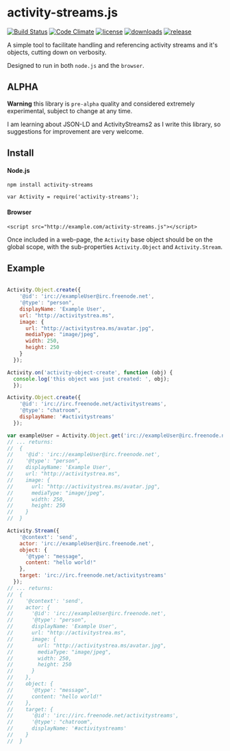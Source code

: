 # activity-streams.js

[![Build Status](http://img.shields.io/travis/silverbucket/activity-streams.js.svg?style=flat)](http://travis-ci.org/silverbucket/activity-streams.js)
[![Code Climate](http://img.shields.io/codeclimate/github/silverbucket/activity-streams.js.svg?style=flat)](https://codeclimate.com/github/silverbucket/activity-streams.js)
[![license](https://img.shields.io/npm/l/activity-streams.svg?style=flat)](https://npmjs.org/package/activity-streams)
[![downloads](http://img.shields.io/npm/dm/activity-streams.svg?style=flat)](https://npmjs.org/package/activity-streams)
[![release](http://img.shields.io/github/release/silverbucket/activity-streams.js.svg?style=flat)](https://github.com/silverbucket/activity-streams.js/releases)

A simple tool to facilitate handling and referencing activity streams and it's objects, cutting down on verbosity.

Designed to run in both `node.js` and the `browser`.

## ALPHA

**Warning** this library is `pre-alpha` quality and considered extremely experimental, subject to change at any time.

I am learning about JSON-LD and ActivityStreams2 as I write this library, so suggestions for improvement are very welcome.


## Install

#### Node.js

`npm install activity-streams`

`var Activity = require('activity-streams');`

#### Browser

`<script src="http://example.com/activity-streams.js"></script>`

Once included in a web-page, the `Activity` base object should be on the global scope, with the sub-properties `Activity.Object` and `Activity.Stream`.


## Example

```javascript

Activity.Object.create({
    '@id': 'irc://exampleUser@irc.freenode.net',
    '@type': "person",
    displayName: 'Example User',
    url: "http://activitystrea.ms",
    image: {
      url: "http://activitystrea.ms/avatar.jpg",
      mediaType: "image/jpeg",
      width: 250,
      height: 250
    }
  });

Activity.on('activity-object-create', function (obj) {
  console.log('this object was just created: ', obj);
  });

Activity.Object.create({
    '@id': 'irc://irc.freenode.net/activitystreams',
    '@type': "chatroom",
    displayName: '#activitystreams'
  });

var exampleUser = Activity.Object.get('irc://exampleUser@irc.freenode.net');
// ... returns:
//  {
//    '@id': 'irc://exampleUser@irc.freenode.net',
//    '@type': "person",
//    displayName: 'Example User',
//    url: "http://activitystrea.ms",
//    image: {
//      url: "http://activitystrea.ms/avatar.jpg",
//      mediaType: "image/jpeg",
//      width: 250,
//      height: 250
//    }
//  }

Activity.Stream({
    '@context': 'send',
    actor: 'irc://exampleUser@irc.freenode.net',
    object: {
      '@type': "message",
      content: "hello world!"
    },
    target: 'irc://irc.freenode.net/activitystreams'
  });
// ... returns:
//  {
//    '@context': 'send',
//    actor: {
//      '@id': 'irc://exampleUser@irc.freenode.net',
//      '@type': "person",
//      displayName: 'Example User',
//      url: "http://activitystrea.ms",
//      image: {
//        url: "http://activitystrea.ms/avatar.jpg",
//        mediaType: "image/jpeg",
//        width: 250,
//        height: 250
//      }
//    },
//    object: {
//      '@type': "message",
//      content: "hello world!"
//    },
//    target: {
//      '@id': 'irc://irc.freenode.net/activitystreams',
//      '@type': "chatroom",
//      displayName: '#activitystreams'
//    }
//  }
